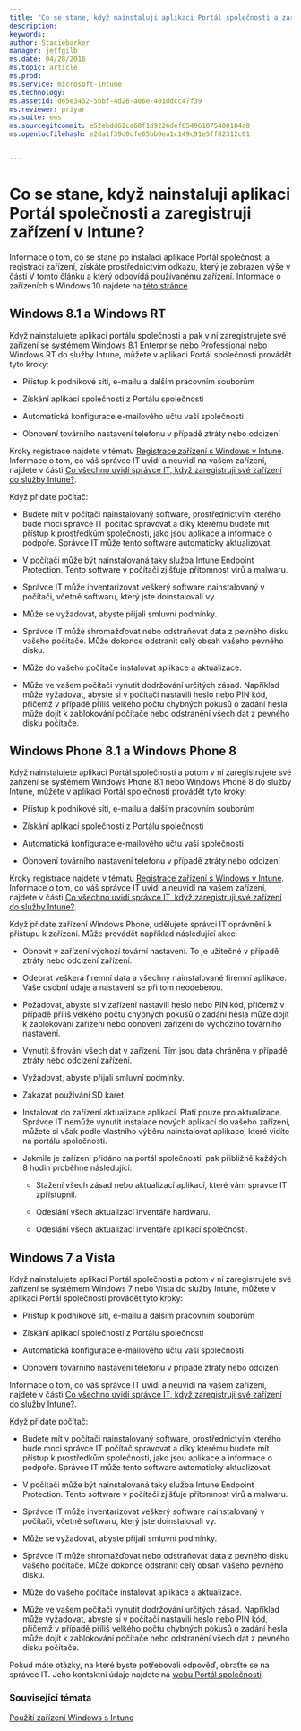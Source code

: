 ```yaml
---
title: "Co se stane, když nainstaluji aplikaci Portál společnosti a zaregistruji zařízení v Intune? | Microsoft Intune"
description: 
keywords: 
author: Staciebarker
manager: jeffgilb
ms.date: 04/28/2016
ms.topic: article
ms.prod: 
ms.service: microsoft-intune
ms.technology: 
ms.assetid: d65e3452-5bbf-4d26-a06e-401ddcc47f39
ms.reviewer: priyar
ms.suite: ems
ms.sourcegitcommit: e52ebdd62ca68f1d9226def654961075400184a8
ms.openlocfilehash: e2da1f39d0cfe05bb0ea1c149c91e5ff82312c01


---
```



# Co se stane, když nainstaluji aplikaci Portál společnosti a zaregistruji zařízení v Intune?

Informace o tom, co se stane po instalaci aplikace Portál společnosti a registraci zařízení, získáte prostřednictvím odkazu, který je zobrazen výše v části V tomto článku a který odpovídá používanému zařízení. Informace o zařízeních s Windows 10 najdete na [této stránce](what-happens-if-you-install-the-company-portal-app-and-enroll-your-device-in-intune-windows10.md).

## Windows 8.1 a Windows RT
Když nainstalujete aplikaci portálu společnosti a pak v ní zaregistrujete své zařízení se systémem Windows 8.1 Enterprise nebo Professional nebo Windows RT do služby Intune, můžete v aplikaci Portál společnosti provádět tyto kroky:

-   Přístup k podnikové síti, e-mailu a dalším pracovním souborům

-   Získání aplikací společnosti z Portálu společnosti

-   Automatická konfigurace e-mailového účtu vaší společnosti

-   Obnovení továrního nastavení telefonu v případě ztráty nebo odcizení

Kroky registrace najdete v tématu [Registrace zařízení s Windows v Intune](enroll-your-device-in-intune-windows.md). Informace o tom, co váš správce IT uvidí a neuvidí na vašem zařízení, najdete v části [Co všechno uvidí správce IT, když zaregistruji své zařízení do služby Intune?](what-can-your-it-administrator-see-when-you-enroll-your-device-in-intune-windows.md).

Když přidáte počítač:

-   Budete mít v počítači nainstalovaný software, prostřednictvím kterého bude moci správce IT počítač spravovat a díky kterému budete mít přístup k prostředkům společnosti, jako jsou aplikace a informace o podpoře. Správce IT může tento software automaticky aktualizovat.

-   V počítači může být nainstalovaná taky služba Intune Endpoint Protection. Tento software v počítači zjišťuje přítomnost virů a malwaru.

-   Správce IT může inventarizovat veškerý software nainstalovaný v počítači, včetně softwaru, který jste doinstalovali vy.

-   Může se vyžadovat, abyste přijali smluvní podmínky.

-   Správce IT může shromažďovat nebo odstraňovat data z pevného disku vašeho počítače. Může dokonce odstranit celý obsah vašeho pevného disku.

-   Může do vašeho počítače instalovat aplikace a aktualizace.

-   Může ve vašem počítači vynutit dodržování určitých zásad. Například může vyžadovat, abyste si v počítači nastavili heslo nebo PIN kód, přičemž v případě příliš velkého počtu chybných pokusů o zadání hesla může dojít k zablokování počítače nebo odstranění všech dat z pevného disku počítače.

## Windows Phone 8.1 a Windows Phone 8
Když nainstalujete aplikaci Portál společnosti a potom v ní zaregistrujete své zařízení se systémem Windows Phone 8.1 nebo Windows Phone 8 do služby Intune, můžete v aplikaci Portál společnosti provádět tyto kroky:

-   Přístup k podnikové síti, e-mailu a dalším pracovním souborům

-   Získání aplikací společnosti z Portálu společnosti

-   Automatická konfigurace e-mailového účtu vaší společnosti

-   Obnovení továrního nastavení telefonu v případě ztráty nebo odcizení

Kroky registrace najdete v tématu [Registrace zařízení s Windows v Intune](enroll-your-device-in-intune-windows.md). Informace o tom, co váš správce IT uvidí a neuvidí na vašem zařízení, najdete v části [Co všechno uvidí správce IT, když zaregistruji své zařízení do služby Intune?](what-can-your-it-administrator-see-when-you-enroll-your-device-in-intune-windows.md).

Když přidáte zařízení Windows Phone, udělujete správci IT oprávnění k přístupu k zařízení. Může provádět například následující akce:

-   Obnovit v zařízení výchozí tovární nastavení. To je užitečné v případě ztráty nebo odcizení zařízení.

-   Odebrat veškerá firemní data a všechny nainstalované firemní aplikace. Vaše osobní údaje a nastavení se při tom neodeberou.

-   Požadovat, abyste si v zařízení nastavili heslo nebo PIN kód, přičemž v případě příliš velkého počtu chybných pokusů o zadání hesla může dojít k zablokování zařízení nebo obnovení zařízení do výchozího továrního nastavení.

-   Vynutit šifrování všech dat v zařízení. Tím jsou data chráněna v případě ztráty nebo odcizení zařízení.

-   Vyžadovat, abyste přijali smluvní podmínky.

-   Zakázat používání SD karet.

-   Instalovat do zařízení aktualizace aplikací. Platí pouze pro aktualizace. Správce IT nemůže vynutit instalace nových aplikací do vašeho zařízení, můžete si však podle vlastního výběru nainstalovat aplikace, které vidíte na portálu společnosti.

-   Jakmile je zařízení přidáno na portál společnosti, pak přibližně každých 8 hodin proběhne následující:

    -   Stažení všech zásad nebo aktualizací aplikací, které vám správce IT zpřístupnil.

    -   Odeslání všech aktualizací inventáře hardwaru.

    -   Odeslání všech aktualizací inventáře aplikací společnosti.

## Windows 7 a Vista
Když nainstalujete aplikaci Portál společnosti a potom v ní zaregistrujete své zařízení se systémem Windows 7 nebo Vista do služby Intune, můžete v aplikaci Portál společnosti provádět tyto kroky:

-   Přístup k podnikové síti, e-mailu a dalším pracovním souborům

-   Získání aplikací společnosti z Portálu společnosti

-   Automatická konfigurace e-mailového účtu vaší společnosti

-   Obnovení továrního nastavení telefonu v případě ztráty nebo odcizení

Informace o tom, co váš správce IT uvidí a neuvidí na vašem zařízení, najdete v části [Co všechno uvidí správce IT, když zaregistruji své zařízení do služby Intune?](what-can-your-it-administrator-see-when-you-enroll-your-device-in-intune-windows.md).

Když přidáte počítač:

-   Budete mít v počítači nainstalovaný software, prostřednictvím kterého bude moci správce IT počítač spravovat a díky kterému budete mít přístup k prostředkům společnosti, jako jsou aplikace a informace o podpoře. Správce IT může tento software automaticky aktualizovat.

-   V počítači může být nainstalovaná taky služba Intune Endpoint Protection. Tento software v počítači zjišťuje přítomnost virů a malwaru.

-   Správce IT může inventarizovat veškerý software nainstalovaný v počítači, včetně softwaru, který jste doinstalovali vy.

-   Může se vyžadovat, abyste přijali smluvní podmínky.

-   Správce IT může shromažďovat nebo odstraňovat data z pevného disku vašeho počítače. Může dokonce odstranit celý obsah vašeho pevného disku.

-   Může do vašeho počítače instalovat aplikace a aktualizace.

-   Může ve vašem počítači vynutit dodržování určitých zásad. Například může vyžadovat, abyste si v počítači nastavili heslo nebo PIN kód, přičemž v případě příliš velkého počtu chybných pokusů o zadání hesla může dojít k zablokování počítače nebo odstranění všech dat z pevného disku počítače.

Pokud máte otázky, na které byste potřebovali odpověď, obraťte se na správce IT. Jeho kontaktní údaje najdete na [webu Portál společnosti](http://portal.manage.microsoft.com).

### Související témata
[Použití zařízení Windows s Intune](using-your-windows-device-with-intune.md)



<!--HONumber=Jun16_HO2-->


